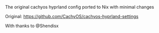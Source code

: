 The original cachyos hyprland config ported to Nix with minimal changes

Original: https://github.com/CachyOS/cachyos-hyprland-settings

With thanks to @Shendisx
